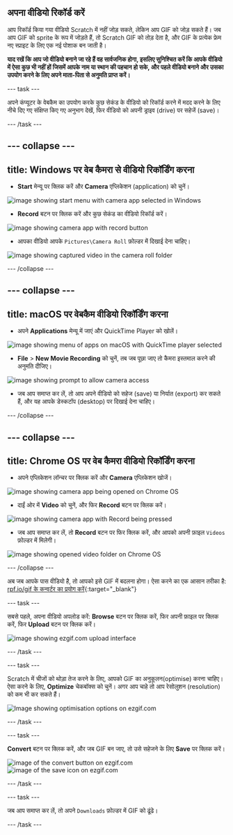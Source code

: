 ## अपना वीडियो रिकॉर्ड करें

आप रिकॉर्ड किया गया वीडियो Scratch में नहीं जोड़ सकते, लेकिन आप GIF को जोड़ सकते हैं। जब आप GIF को sprite के रूप में जोड़ते हैं, तो Scratch GIF को तोड़ देता है, और GIF के प्रत्येक फ्रेम नए स्प्राइट के लिए एक नई पोशाक बन जाती है।

**याद रखें कि आप जो वीडियो बनाने जा रहे हैं वह सार्वजनिक होगा, इसलिए सुनिश्चित करें कि आपके वीडियो में ऐसा कुछ भी नहीं हों जिसमें आपके नाम या स्थान की पहचान हो सके, और पहले वीडियो बनाने और उसका उपयोग करने के लिए अपने माता-पिता से अनुमति प्राप्त करें।**

--- task ---

अपने कंप्यूटर के वेबकैम का उपयोग करके कुछ सेकंड के वीडियो को रिकॉर्ड करने में मदद करने के लिए नीचे दिए गए संक्षिप्त किए गए अनुभाग देखें, फिर वीडियो को अपनी ड्राइव (drive) पर सहेजें (save)।

--- /task ---

--- collapse ---
---
title: Windows पर वेब कैमरा से वीडियो रिकॉर्डिंग करना
---
- **Start** मेन्यू पर क्लिक करें और **Camera** एप्लिकेशन (application) को चुनें।

![image showing start menu with camera app selected in Windows](images/camera-app.png)

- **Record** बटन पर क्लिक करें और कुछ सेकंड का वीडियो रिकॉर्ड करें।

![image showing camera app with record button](images/record-win.png)

- आपका वीडियो आपके `Pictures\Camera Roll` फ़ोल्डर में दिखाई देना चाहिए।

![image showing captured video in the camera roll folder](images/camera-roll.png)


--- /collapse ---

--- collapse ---
---
title: macOS पर वेबकैम वीडियो रिकॉर्डिंग करना
---
- अपने **Applications** मेन्यू में जाएं और QuickTime Player को खोलें।

![image showing menu of apps on macOS with QuickTime player selected](images/quicktime.png)

- **File** > **New Movie Recording** को चुनें, तब जब पूछा जाए तो कैमरा इस्तमाल करने की अनुमति दीजिए।

![image showing prompt to allow camera access](images/allow_cam_macOS.png)

- जब आप समाप्त कर लें, तो आप अपने वीडियो को सहेज (save) या निर्यात (export) कर सकते हैं, और यह आपके डेस्कटॉप (desktop) पर दिखाई देना चाहिए।


--- /collapse ---

--- collapse ---
---
title: Chrome OS पर वेब कैमरा वीडियो रिकॉर्डिंग करना
---

- अपने एप्लिकेशन लॉन्चर पर क्लिक करें और **Camera** एप्लिकेशन खोजें।

![image showing camera app being opened on Chrome OS](images/opencamera.png)

- दाईं ओर में **Video** को चुनें, और फिर **Record** बटन पर क्लिक करें।

![image showing camera app with Record being pressed](images/hitrecord.png)

- जब आप समाप्त कर लें, तो **Record** बटन पर फिर क्लिक करें, और आपको अपनी फ़ाइल `Videos` फ़ोल्डर में मिलेगी।

![image showing opened video folder on Chrome OS](images/videosfolder.png)

--- /collapse ---

अब जब आपके पास वीडियो है, तो आपको इसे GIF में बदलना होगा। ऐसा करने का एक आसान तरीका है: [rpf.io/gif के कन्वर्टर का प्रयोग करें](https://rpf.io/gif){:target="_blank"}

--- task ---

सबसे पहले, अपना वीडियो अपलोड करें: **Browse** बटन पर क्लिक करें, फिर अपनी फ़ाइल पर क्लिक करें, फिर **Upload** बटन पर क्लिक करें।

![image showing ezgif.com upload interface](images/ezgif-upload.png)

--- /task ---

--- task ---

Scratch में चीजों को थोड़ा तेज करने के लिए, आपको GIF का अनुकूलन(optimise) करना चाहिए। ऐसा करने के लिए, **Optimize** चेकबॉक्स को चुनें। अगर आप चाहे तो आप रेसोलुशन (resolution) को कम भी कर सकते हैं।

![Image showing optimisation options on ezgif.com](images/optimise-gif.png)

--- /task ---

--- task ---

**Convert** बटन पर क्लिक करें, और जब GIF बन जाए, तो उसे सहेजने के लिए **Save** पर क्लिक करें।

![image of the convert button on ezgif.com](images/convert_btn.png) ![image of the save icon on ezgif.com](images/save_icon.png)

--- /task ---


--- task ---

जब आप समाप्त कर लें, तो अपने `Downloads` फ़ोल्डर में GIF को ढूंढे।

--- /task ---




